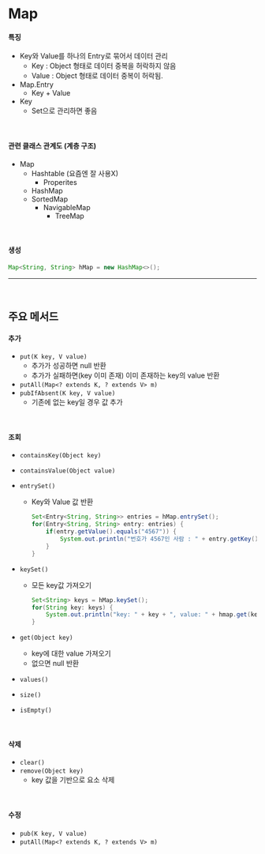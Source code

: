 # Map

#### 특징

* Key와 Value를 하나의 Entry로 묶어서 데이터 관리
  * Key : Object 형태로 데이터 중복을 허락하지 않음
  * Value : Object 형태로 데이터 중복이 허락됨.
* Map.Entry
  * Key + Value
* Key
  * Set으로 관리하면 좋음

<br>

#### 관련 클래스 관계도 (계층 구조)

* Map
  * Hashtable (요즘엔 잘 사용X)
    * Properites
  * HashMap
  * SortedMap
    * NavigableMap
      * TreeMap

<br>

#### 생성

```java
Map<String, String> hMap = new HashMap<>();
```



---

<br>

## 주요 메서드

#### 추가

* `put(K key, V value)`
  * 추가가 성공하면 null 반환
  * 추가가 실패하면(key 이미 존재) 이미 존재하는 key의 value 반환
* `putAll(Map<? extends K, ? extends V> m)`
* `pubIfAbsent(K key, V value)`
  * 기존에 없는 key일 경우 값 추가

<br>

#### 조회

* `containsKey(Object key)`

* `containsValue(Object value)`

* `entrySet()`

  * Key와 Value 값 반환

    ```java
    Set<Entry<String, String>> entries = hMap.entrySet();
    for(Entry<String, String> entry: entries) {
    	if(entry.getValue().equals("4567")) {
    		System.out.println("번호가 4567인 사람 : " + entry.getKey());
    	}
    }
    ```

* `keySet()`

  * 모든 key값 가져오기

    ```java
    Set<String> keys = hMap.keySet();
    for(String key: keys) {
    	System.out.println("key: " + key + ", value: " + hmap.get(key));
    }
    ```

* `get(Object key)`

  * key에 대한 value 가져오기
  * 없으면 null 반환

* `values()`

* `size()`

* `isEmpty()`

<br>

#### 삭제

* `clear()`
* `remove(Object key)`
  * key 값을 기반으로 요소 삭제

<br>

#### 수정

* `pub(K key, V value)`
* `putAll(Map<? extends K, ? extends V> m)`
